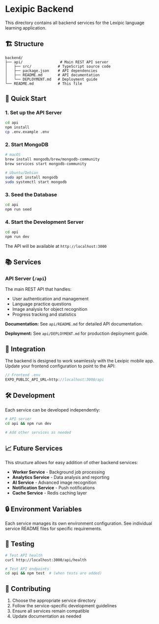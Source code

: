 # Lexipic Backend

This directory contains all backend services for the Lexipic language learning application.

## 🏗️ Structure

```
backend/
├── api/                 # Main REST API server
│   ├── src/            # TypeScript source code
│   ├── package.json    # API dependencies
│   ├── README.md       # API documentation
│   └── DEPLOYMENT.md   # Deployment guide
└── README.md           # This file
```

## 🚀 Quick Start

### 1. Set up the API Server

```bash
cd api
npm install
cp .env.example .env
```

### 2. Start MongoDB

```bash
# macOS
brew install mongodb/brew/mongodb-community
brew services start mongodb-community

# Ubuntu/Debian
sudo apt install mongodb
sudo systemctl start mongodb
```

### 3. Seed the Database

```bash
cd api
npm run seed
```

### 4. Start the Development Server

```bash
cd api
npm run dev
```

The API will be available at `http://localhost:3000`

## 📚 Services

### API Server (`/api`)

The main REST API that handles:
- User authentication and management
- Language practice questions
- Image analysis for object recognition
- Progress tracking and statistics

**Documentation:** See `api/README.md` for detailed API documentation.

**Deployment:** See `api/DEPLOYMENT.md` for production deployment guide.

## 🔗 Integration

The backend is designed to work seamlessly with the Lexipic mobile app. Update your frontend configuration to point to the API:

```typescript
// Frontend .env
EXPO_PUBLIC_API_URL=http://localhost:3000/api
```

## 🛠️ Development

Each service can be developed independently:

```bash
# API server
cd api && npm run dev

# Add other services as needed
```

## 📈 Future Services

This structure allows for easy addition of other backend services:

- **Worker Service** - Background job processing
- **Analytics Service** - Data analysis and reporting  
- **AI Service** - Advanced image recognition
- **Notification Service** - Push notifications
- **Cache Service** - Redis caching layer

## 🔒 Environment Variables

Each service manages its own environment configuration. See individual service README files for specific requirements.

## 🧪 Testing

```bash
# Test API health
curl http://localhost:3000/api/health

# Test API endpoints
cd api && npm test  # (when tests are added)
```

## 📝 Contributing

1. Choose the appropriate service directory
2. Follow the service-specific development guidelines
3. Ensure all services remain compatible
4. Update documentation as needed